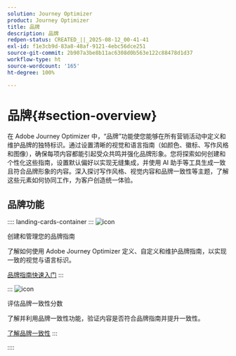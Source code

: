 ```yaml
---
solution: Journey Optimizer
product: Journey Optimizer
title: 品牌
description: 品牌
redpen-status: CREATED_||_2025-08-12_00-41-41
exl-id: f1e3cb9d-83a8-48af-9121-4ebc56dce251
source-git-commit: 2b907a3be8b11ac6308d0b563e122c88478d1d37
workflow-type: ht
source-wordcount: '165'
ht-degree: 100%

---
```


# 品牌{#section-overview}

在 Adobe Journey Optimizer 中，“品牌”功能使您能够在所有营销活动中定义和维护品牌的独特标识。通过设置清晰的视觉和语言指南（如颜色、徽标、写作风格和图像），确保每项内容都能引起受众共鸣并强化品牌形象。您将探索如何创建和个性化这些指南，设置默认偏好以实现无缝集成，并使用 AI 助手等工具生成一致且符合品牌形象的内容。深入探讨写作风格、视觉内容和品牌一致性等主题，了解这些元素如何协同工作，为客户创造统一体验。

## 品牌功能

:::: landing-cards-container
:::
![icon](https://cdn.experienceleague.adobe.com/icons/circle-play.svg)

创建和管理您的品牌指南

了解如何使用 Adobe Journey Optimizer 定义、自定义和维护品牌指南，以实现一致的视觉与语言标识。

[品牌指南快速入门](../using/content-management/brands.md)
:::

:::
![icon](https://cdn.experienceleague.adobe.com/icons/list-check.svg)

评估品牌一致性分数

了解并利用品牌一致性功能，验证内容是否符合品牌指南并提升一致性。

[了解品牌一致性](../using/content-management/brands-score.md)
:::

::::
